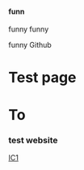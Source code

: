 #### funn
funny funny

funny Github
# Test page

# To
### test website

[IC1](https://hobbsalex.github.io/IC1/triangle.html)
